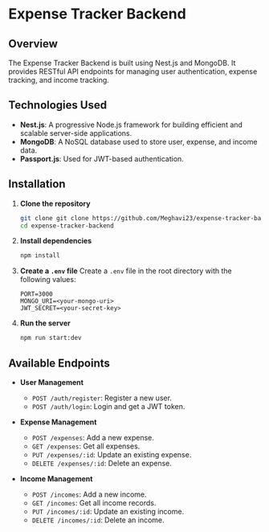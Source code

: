 
# Expense Tracker Backend

## Overview
The Expense Tracker Backend is built using Nest.js and MongoDB. It provides RESTful API endpoints for managing user authentication, expense tracking, and income tracking.

## Technologies Used
- **Nest.js**: A progressive Node.js framework for building efficient and scalable server-side applications.
- **MongoDB**: A NoSQL database used to store user, expense, and income data.
- **Passport.js**: Used for JWT-based authentication.

## Installation

1. **Clone the repository**
   ```bash
   git clone git clone https://github.com/Meghavi23/expense-tracker-backend.git
   cd expense-tracker-backend
   ```

2. **Install dependencies**
   ```bash
   npm install
   ```

3. **Create a `.env` file**
   Create a `.env` file in the root directory with the following values:
   ```
   PORT=3000
   MONGO_URI=<your-mongo-uri>
   JWT_SECRET=<your-secret-key>
   ```

4. **Run the server**
   ```bash
   npm run start:dev
   ```

## Available Endpoints
- **User Management**
  - `POST /auth/register`: Register a new user.
  - `POST /auth/login`: Login and get a JWT token.

- **Expense Management**
  - `POST /expenses`: Add a new expense.
  - `GET /expenses`: Get all expenses.
  - `PUT /expenses/:id`: Update an existing expense.
  - `DELETE /expenses/:id`: Delete an expense.

- **Income Management**
  - `POST /incomes`: Add a new income.
  - `GET /incomes`: Get all income records.
  - `PUT /incomes/:id`: Update an existing income.
  - `DELETE /incomes/:id`: Delete an income.

